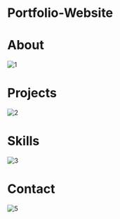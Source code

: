 # Portfolio-Website
# About
![1](https://user-images.githubusercontent.com/81489386/153717740-9cbc515d-57bb-4371-81a7-a0070434aa8e.JPG)

# Projects
![2](https://user-images.githubusercontent.com/81489386/153717741-07cb5283-e21a-4f1f-aa17-0129ce59d4cf.JPG)
# Skills
![3](https://user-images.githubusercontent.com/81489386/153717736-589f18df-e25b-4da4-a3c5-52f499833b07.JPG)
# Contact
![5](https://user-images.githubusercontent.com/81489386/153717738-02078263-f328-45da-b623-fb08e567cd02.JPG)
